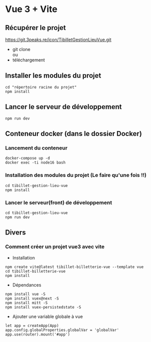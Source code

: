 # Vue 3 + Vite

## Récupérer le projet
https://git.3peaks.re/icon/TibilletGestionLieuVue.git
- git clone   
        ou
- téléchargement

## Installer les modules du projet
````
cd "répertoire racine du projet"
npm install
````

## Lancer le serveur de développement
````
npm run dev
````

## Conteneur docker (dans le dossier Docker)

### Lancement du conteneur
````
docker-compose up -d
docker exec -ti node16 bash
````

### Installation des modules du projet (Le faire qu'une fois !!)
````
cd tibillet-gestion-lieu-vue
npm install
````

### Lancer le serveur(front) de développement
````
cd tibillet-gestion-lieu-vue
npm run dev
````

## Divers
### Comment créer un projet vue3 avec vite
- Installation
````
npm create vite@latest tibillet-billetterie-vue --template vue
cd tibillet-billetterie-vue
npm install
````

- Dépendances

````
npm install vue -S
npm install vuex@next -S
npm install mitt -S
npm install vuex-persistedstate -S
````

- Ajouter une variable globale à vue
````
let app = createApp(App)
app.config.globalProperties.globalVar = 'globalVar'
app.use(router).mount('#app')
````